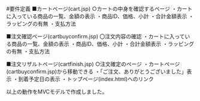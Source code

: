 #要件定義
■カートページ(cart.jsp) 
○カートの中身を確認するページ
・カートに入っている商品の一覧、金額の表示
・商品ID、価格、小計
・合計金額表示
・ラッピングの有無
・支払方法

■注文確認ページ(cartbuyconfirm.jsp)
〇注文内容の確認
・カートに入っている商品の一覧、金額の表示
・商品ID、価格、小計
・合計金額表示
・ラッピングの有無
・支払方法

■注文リザルトページ(cartfinish.jsp)
○注文確定のページ
・カートページ(cartbuyconfirm.jsp)から移動できる
・「ご注文、ありがとうございました」表示
・到着予定日の表示
・トップページ(index.html)へのリンク

以上の動作をMVCモデルで作成しました。
